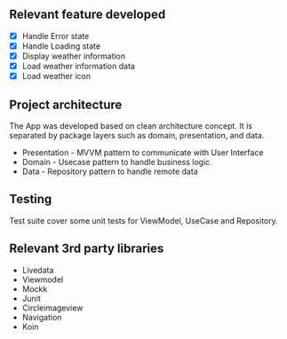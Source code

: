 

## Relevant feature developed
- [x] Handle Error state
- [x] Handle Loading state
- [x] Display weather information
- [x] Load weather information data
- [x] Load weather icon

## Project architecture

The App was developed based on clean architecture concept. It is separated by package layers such as
domain, presentation, and data.

* Presentation - MVVM pattern to communicate with User Interface
* Domain - Usecase pattern to handle business logic
* Data - Repository pattern to handle remote data

## Testing

Test suite cover some unit tests for ViewModel, UseCase and Repository. 

## Relevant 3rd party libraries

* Livedata
* Viewmodel
* Mockk
* Junit
* Circleimageview
* Navigation
* Koin